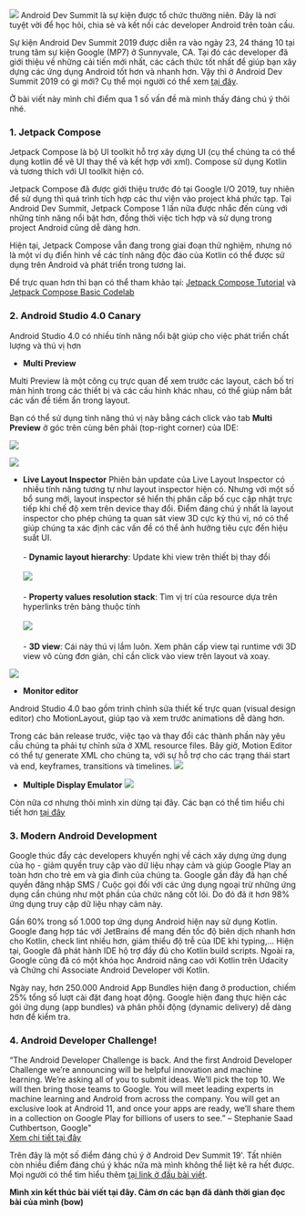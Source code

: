 ![](https://images.viblo.asia/f1ffa4da-8f32-4e26-b055-0ca433b9fc2f.PNG)
Android Dev Summit là sự kiện được tổ chức thường niên. Đây là nơi tuyệt vời để học hỏi, chia sẻ và kết nối các developer Android trên toàn cầu. 

Sự kiện Android Dev Summit 2019 được diễn ra vào ngày 23, 24 tháng 10 tại trung tâm sự kiện Google (MP7) ở Sunnyvale, CA. Tại đó các developer đã giới thiệu về những cải tiến mới nhất, các cách thức tốt nhất để giúp bạn xây dựng các ứng dụng Android tốt hơn và nhanh hơn. Vậy thì ở Android Dev Summit 2019 có gì mới? Cụ thể mọi người có thể xem [tại đây](https://www.youtube.com/playlist?list=PLWz5rJ2EKKc_xXXubDti2eRnIKU0p7wHd).

Ở bài viết này mình chỉ điểm qua 1 số vấn đề mà mình thấy đáng chú ý thôi nhé.

### 1. Jetpack Compose
Jetpack Compose là bộ UI toolkit hỗ trợ xây dựng UI (cụ thể chúng ta có thể dụng kotlin để vẽ UI thay thế và kết hợp với xml). Compose sử dụng Kotlin và tương thích với UI toolkit hiện có. 

Jetpack Compose đã được giới thiệu trước đó tại Google I/O 2019, tuy nhiên để sử dụng thì quá trình tích hợp các thư viện vào project khá phức tạp. Tại Android Dev Summit, Jetpack Compose 1 lần nữa được nhắc đến cùng với những tính năng nổi bật hơn, đồng thời việc tích hợp và sử dụng trong project Android cũng dễ dàng hơn.

Hiện tại, Jetpack Compose vẫn đang trong giai đoạn thử nghiệm, nhưng nó là một ví dụ điển hình về các tính năng độc đáo của Kotlin có thể được sử dụng trên Android và phát triển trong tương lai.

Để trực quan hơn thì bạn có thể tham khảo tại: [Jetpack Compose Tutorial](https://developer.android.com/jetpack/compose/tutorial) và [Jetpack Compose Basic Codelab](https://codelabs.developers.google.com/codelabs/jetpack-compose-basics) 
### 2. Android Studio 4.0 Canary
Android Studio 4.0 có nhiều tính năng nổi bật giúp cho việc phát triển chất lượng và thú vị hơn

* **Multi Preview**

Multi Preview là một công cụ trực quan để xem trước các layout, cách bố trí màn hình trong các thiết bị và các cấu hình khác nhau, có thể giúp nắm bắt các vấn đề tiềm ẩn trong layout.

Bạn có thể sử dụng tính năng thú vị này bằng cách click vào tab **Multi Preview** ở góc trên cùng bên phải (top-right corner) của IDE:

![](https://images.viblo.asia/7efecaec-25cf-42a2-b67e-64ec3f464c40.png) 

![](https://images.viblo.asia/05fa56b3-8f3c-4f5e-a1ea-e908bcef40d6.gif)

* **Live Layout Inspector**
Phiên bản update của Live Layout Inspector có nhiều tính năng tương tự như layout inspector hiện có. Nhưng với một số bổ sung mới, layout inspector sẽ hiển thị phân cấp bố cục cập nhật trực tiếp khi chế độ xem trên device thay đổi. Điểm đáng chú ý nhất là layout inspector cho phép chúng ta quan sát view 3D cực kỳ thú vị, nó có thể giúp chúng ta xác định các vấn đề có thể ảnh hưởng tiêu cực đến hiệu suất UI. <br><br> - **Dynamic layout hierarchy**: Update khi view trên thiết bị thay đổi<br><br>
![](https://images.viblo.asia/9764a467-592f-4e1b-affc-176f50099611.png)<br><br>- **Property values resolution stack**: Tìm vị trí của resource dựa trên hyperlinks trên bảng thuộc tính<br><br>
![](https://images.viblo.asia/3e77fe67-58ae-4671-948d-7c8aadc5fb99.png)<br><br>- **3D view**: Cái này thú vị lắm luôn. Xem phân cấp view tại runtime với 3D view vô cùng đơn giản, chỉ cần click vào view trên layout và xoay.<br>

![](https://images.viblo.asia/f011f78f-4883-4136-b561-40ba14b4c2dc.png)

* **Monitor editor**

Android Studio 4.0 bao gồm trình chỉnh sửa thiết kế trực quan (visual design editor) cho MotionLayout, giúp tạo và xem trước animations dễ dàng hơn. 

Trong các bản release trước, việc tạo và thay đổi các thành phần này yêu cầu chúng ta phải tự chỉnh sửa ở XML resource files. Bây giờ, Motion Editor có thể tự generate XML cho chúng ta, với sự hỗ trợ cho các trạng thái start và end, keyframes, transitions và timelines.
![](https://images.viblo.asia/300173c6-e389-425a-ac8b-8b0feeb34e83.gif)

* **Multiple Display Emulator**
![](https://images.viblo.asia/a15c609b-44fe-4271-8bbd-51d8bc12c6ee.png)

Còn nữa cơ nhưng thôi mình xin dừng tại đây. Các bạn có thể tìm hiểu chi tiết hơn [tại đây](https://developer.android.com/studio/preview/features)
### 3.  Modern Android Development
Google thúc đẩy các developers khuyến nghị về cách xây dựng ứng dụng của họ - giảm quyền truy cập vào dữ liệu nhạy cảm và giúp Google Play an toàn hơn cho trẻ em và gia đình của chúng ta. Google gần đây đã hạn chế quyền đăng nhập SMS / Cuộc gọi đối với các ứng dụng ngoại trừ những ứng dụng cần chúng như một phần của chức năng cốt lõi. Do đó đã ít hơn 98% ứng dụng truy cập dữ liệu nhạy cảm này. 

Gần 60% trong số 1.000 top ứng dụng Android hiện nay sử dụng Kotlin. Google đang hợp tác với JetBrains để mang đến tốc độ biên dịch nhanh hơn cho Kotlin, check lint nhiều hơn, giảm thiểu độ trễ của IDE khi typing,... Hiện tại, Google đã phát hành IDE hộ trợ đầy đủ cho Kotlin build scripts. Ngoài ra, Google cũng đã có một khóa học Android nâng cao với Kotlin trên Udacity và Chứng chỉ Associate Android Developer với Kotlin.

Ngày nay, hơn 250.000 Android App Bundles hiện đang ở production, chiếm 25% tổng số lượt cài đặt đang hoạt động. Google hiện đang thực hiện các gói ứng dụng (app bundles) và phân phối động (dynamic delivery) dễ dàng hơn để kiểm tra. 

### 4. Android Developer Challenge!
“The Android Developer Challenge is back. And the first Android Developer Challenge we’re announcing will be helpful innovation and machine learning. We’re asking all of you to submit ideas. We’ll pick the top 10. We will then bring those teams to Google. You will meet leading experts in machine learning and Android from across the company. You will get an exclusive look at Android 11, and once your apps are ready, we’ll share them in a collection on Google Play for billions of users to see.” – Stephanie Saad Cuthbertson, Google" <br>
[Xem chi tiết tại đây](https://developer.android.com/dev-challenge)

Trên đây là một số điểm đáng chú ý ở Android Dev Summit 19'. Tất nhiên còn nhiều điểm đáng chú ý khác nữa mà mình không thể liệt kê ra hết được. Mọi người có thể tìm hiểu thêm [tại link ở đầu bài viết](https://www.youtube.com/playlist?list=PLWz5rJ2EKKc_xXXubDti2eRnIKU0p7wHd).


**Mình xin kết thúc bài viết tại đây. Cảm ơn các bạn đã dành thời gian đọc bài của mình (bow)**